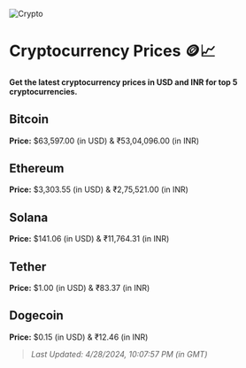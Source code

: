 
![Crypto](https://www.techguide.com.au/wp-content/uploads/2020/11/crypto3.jpeg)

# Cryptocurrency Prices 🪙📈

#### Get the latest cryptocurrency prices in USD and INR for top 5 cryptocurrencies.

## Bitcoin

**Price:** $63,597.00 (in USD) & ₹53,04,096.00 (in INR)

## Ethereum

**Price:** $3,303.55 (in USD) & ₹2,75,521.00 (in INR)

## Solana

**Price:** $141.06 (in USD) & ₹11,764.31 (in INR)

## Tether

**Price:** $1.00 (in USD) & ₹83.37 (in INR)

## Dogecoin

**Price:** $0.15 (in USD) & ₹12.46 (in INR)

> _Last Updated: 4/28/2024, 10:07:57 PM (in GMT)_
